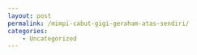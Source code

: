 ```yaml
---
layout: post
permalink: /mimpi-cabut-gigi-geraham-atas-sendiri/
categories:
    - Uncategorized
---
```


